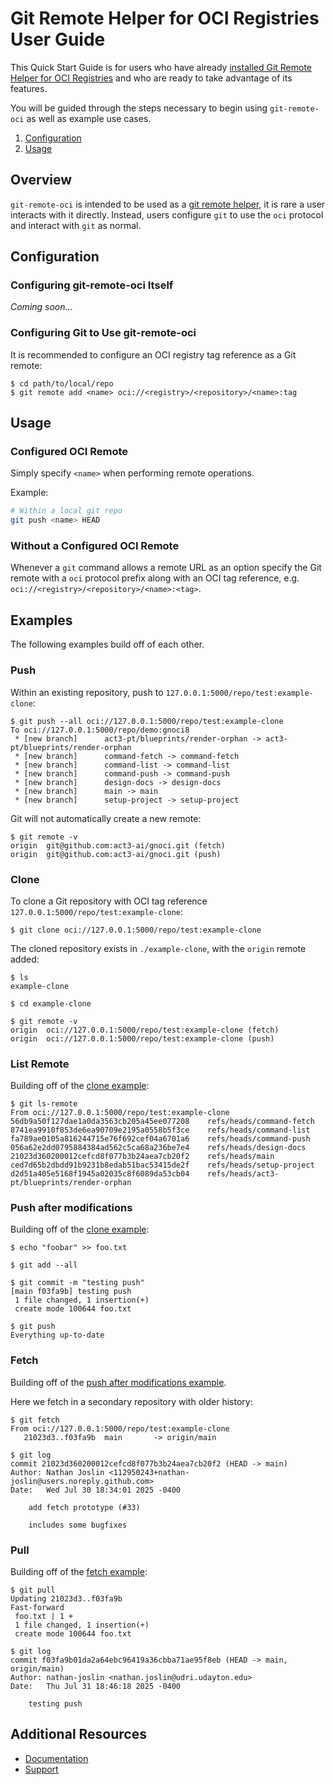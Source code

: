 # Git Remote Helper for OCI Registries User Guide

This Quick Start Guide is for users who have already [installed Git Remote Helper for OCI Registries](installation-guide.md) and who are ready to take advantage of its features.

You will be guided through the steps necessary to begin using `git-remote-oci` as well as example use cases.

1. [Configuration](#configuration)
2. [Usage](#usage)

## Overview

`git-remote-oci` is intended to be used as a [git remote helper](https://git-scm.com/docs/gitremote-helpers), it is rare a user interacts with it directly. Instead, users configure `git` to use the `oci` protocol and interact with `git` as normal.

## Configuration

### Configuring git-remote-oci Itself

*Coming soon...*

### Configuring Git to Use git-remote-oci

It is recommended to configure an OCI registry tag reference as a Git remote:

```console
$ cd path/to/local/repo
$ git remote add <name> oci://<registry>/<repository>/<name>:tag
```

## Usage

### Configured OCI Remote

Simply specify `<name>` when performing remote operations.

Example:

```bash
# Within a local git repo
git push <name> HEAD
```

### Without a Configured OCI Remote

Whenever a `git` command allows a remote URL as an option specify the Git remote with a `oci` protocol prefix along with an OCI tag reference, e.g. `oci://<registry>/<repository>/<name>:<tag>`.

## Examples

The following examples build off of each other.

### Push

Within an existing repository, push to `127.0.0.1:5000/repo/test:example-clone`:

```console
$ git push --all oci://127.0.0.1:5000/repo/test:example-clone
To oci://127.0.0.1:5000/repo/demo:gnoci8
 * [new branch]      act3-pt/blueprints/render-orphan -> act3-pt/blueprints/render-orphan
 * [new branch]      command-fetch -> command-fetch
 * [new branch]      command-list -> command-list
 * [new branch]      command-push -> command-push
 * [new branch]      design-docs -> design-docs
 * [new branch]      main -> main
 * [new branch]      setup-project -> setup-project
```

Git will not automatically create a new remote:

```console
$ git remote -v
origin  git@github.com:act3-ai/gnoci.git (fetch)
origin  git@github.com:act3-ai/gnoci.git (push)
```

### Clone

To clone a Git repository with OCI tag reference `127.0.0.1:5000/repo/test:example-clone`:

```console
$ git clone oci://127.0.0.1:5000/repo/test:example-clone
```

The cloned repository exists in `./example-clone`, with the `origin` remote added:

```console
$ ls
example-clone

$ cd example-clone

$ git remote -v
origin	oci://127.0.0.1:5000/repo/test:example-clone (fetch)
origin	oci://127.0.0.1:5000/repo/test:example-clone (push)
```

### List Remote

Building off of the [clone example](#clone):

```console
$ git ls-remote
From oci://127.0.0.1:5000/repo/test:example-clone
56db9a50f127dae1a0da3563cb205a45ee077208	refs/heads/command-fetch
8741ea9910f853de6ea90709e2195a0558b5f3ce	refs/heads/command-list
fa789ae0105a816244715e76f692cef04a6701a6	refs/heads/command-push
056a62e2dd0795884384ad562c5ca68a236be7e4	refs/heads/design-docs
21023d360200012cefcd8f077b3b24aea7cb20f2	refs/heads/main
ced7d65b2dbdd91b9231b8edab51bac53415de2f	refs/heads/setup-project
d2d51a405e5168f1945a02035c8f6089da53cb04	refs/heads/act3-pt/blueprints/render-orphan
```

### Push after modifications

Building off of the [clone example](#clone):

```console
$ echo "foobar" >> foo.txt

$ git add --all

$ git commit -m "testing push"
[main f03fa9b] testing push
 1 file changed, 1 insertion(+)
 create mode 100644 foo.txt

$ git push
Everything up-to-date
```

### Fetch

Building off of the [push after modifications example](#push-after-modifications).

Here we fetch in a secondary repository with older history:

```console
$ git fetch
From oci://127.0.0.1:5000/repo/test:example-clone
   21023d3..f03fa9b  main       -> origin/main

$ git log
commit 21023d360200012cefcd8f077b3b24aea7cb20f2 (HEAD -> main)
Author: Nathan Joslin <112950243+nathan-joslin@users.noreply.github.com>
Date:   Wed Jul 30 18:34:01 2025 -0400

    add fetch prototype (#33)
    
    includes some bugfixes
```

### Pull

Building off of the [fetch example](#fetch):

```console
$ git pull
Updating 21023d3..f03fa9b
Fast-forward
 foo.txt | 1 +
 1 file changed, 1 insertion(+)
 create mode 100644 foo.txt

$ git log
commit f03fa9b01da2a64ebc96419a36cbba71ae95f8eb (HEAD -> main, origin/main)
Author: nathan-joslin <nathan.joslin@udri.udayton.edu>
Date:   Thu Jul 31 18:46:18 2025 -0400

    testing push
```

## Additional Resources

- [Documentation](./../README.md#documentation)
- [Support](./../README.md#support)
